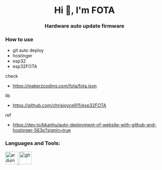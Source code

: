<h1 align="center">Hi 👋, I'm FOTA</h1>
<h3 align="center">Hardware auto update firmware</h3>

<h3 align="left">How to use</h3>
<p align="left">
</p>

- git auto deploy 
- hostinger 
- esp32 
- esp32FOTA

check 
- https://makerzcoding.com/fota/fota.json

lib
- https://github.com/chrisjoyce911/esp32FOTA

ref
- https://dev.to/bkanhu/auto-deployment-of-website-with-github-and-hostinger-563p?signin=true



<h3 align="left">Languages and Tools:</h3>
<p align="left"> <a href="https://www.arduino.cc/" target="_blank" rel="noreferrer"> <img src="https://cdn.worldvectorlogo.com/logos/arduino-1.svg" alt="arduino" width="40" height="40"/> </a> <a href="https://git-scm.com/" target="_blank" rel="noreferrer"> <img src="https://www.vectorlogo.zone/logos/git-scm/git-scm-icon.svg" alt="git" width="40" height="40"/> </a> </p>

